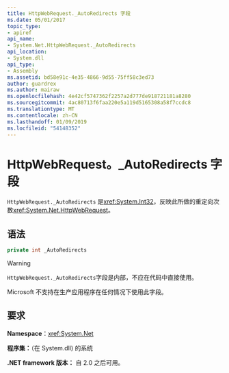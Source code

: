 ```yaml
---
title: HttpWebRequest._AutoRedirects 字段
ms.date: 05/01/2017
topic_type:
- apiref
api_name:
- System.Net.HttpWebRequest._AutoRedirects
api_location:
- System.dll
api_type:
- Assembly
ms.assetid: bd58e91c-4e35-4866-9d55-75ff58c3ed73
author: guardrex
ms.author: mairaw
ms.openlocfilehash: 4e42cf5747362f2257a2d777de918721181a8280
ms.sourcegitcommit: 4ac80713f6faa220e5a119d5165308a58f7ccdc8
ms.translationtype: MT
ms.contentlocale: zh-CN
ms.lasthandoff: 01/09/2019
ms.locfileid: "54148352"
---
```

# <a name="httpwebrequestautoredirects-field"></a>HttpWebRequest。\_AutoRedirects 字段

`HttpWebRequest._AutoRedirects` 是<xref:System.Int32>，反映此所做的重定向次数<xref:System.Net.HttpWebRequest>。

## <a name="syntax"></a>语法  
  
```csharp  
private int _AutoRedirects
```

> [!WARNING]
> `HttpWebRequest._AutoRedirects`字段是内部，不应在代码中直接使用。
> 
> Microsoft 不支持在生产应用程序在任何情况下使用此字段。

## <a name="requirements"></a>要求

**Namespace**：<xref:System.Net>

**程序集：**（在 System.dll) 的系统

**.NET framework 版本：** 自 2.0 之后可用。
